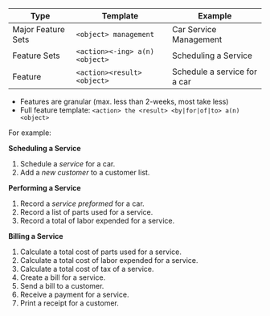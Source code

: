 | Type               | Template                       | Example                       |
| ---                | ---                            | ---                           |
| Major Feature Sets | `<object> management`          | Car Service Management        |
| Feature Sets       | `<action><-ing> a(n) <object>` | Scheduling a Service          |
| Feature            | `<action><result><object>`     | Schedule a service for a car  |

* Features are granular (max. less than 2-weeks, most take less)
* Full feature template: `<action> the <result> <by|for|of|to> a(n) <object>`

For example:

**Scheduling a Service**

1. Schedule a _service_ for a car.
1. Add a _new customer_ to a customer list.

**Performing a Service**

1. Record a _service preformed_ for a car.
1. Record a list of parts used for a service.
1. Record a total of labor expended for a service.

**Billing a Service**

1. Calculate a total cost of parts used for a service.
1. Calculate a total cost of labor expended for a service.
1. Calculate a total cost of tax of a service.
1. Create a bill for a service.
1. Send a bill to a customer.
1. Receive a payment for a service.
1. Print a receipt for a customer.
